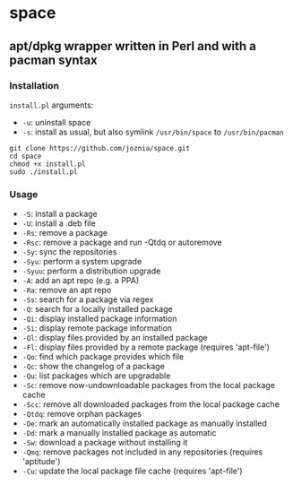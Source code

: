 # space
## apt/dpkg wrapper written in Perl and with a pacman syntax
### Installation
`install.pl` arguments:
* `-u`: uninstall space
* `-s`: install as usual, but also symlink `/usr/bin/space` to `/usr/bin/pacman`
~~~
git clone https://github.com/joznia/space.git
cd space
chmod +x install.pl
sudo ./install.pl
~~~
### Usage
* `-S`: install a package
* `-U`: install a .deb file
* `-Rs`: remove a package
* `-Rsc`: remove a package and run -Qtdq or autoremove
* `-Sy`: sync the repositories
* `-Syu`: perform a system upgrade
* `-Syuu`: perform a distribution upgrade
* `-A`: add an apt repo (e.g. a PPA)
* `-Ra`: remove an apt repo
* `-Ss`: search for a package via regex
* `-Q`: search for a locally installed package
* `-Qi`: display installed package information
* `-Si`: display remote package information
* `-Ql`: display files provided by an installed package
* `-Fl`: display files provided by a remote package (requires 'apt-file')
* `-Qo`: find which package provides which file
* `-Qc`: show the changelog of a package
* `-Qu`: list packages which are upgradable
* `-Sc`: remove now-undownloadable packages from the local package cache
* `-Scc`: remove all downloaded packages from the local package cache
* `-Qtdq`: remove orphan packages
* `-De`: mark an automatically installed package as manually installed
* `-Dd`: mark a manually installed package as automatic
* `-Sw`: download a package without installing it
* `-Qmq`: remove packages not included in any repositories (requires 'aptitude')
* `-Cu`: update the local package file cache (requires 'apt-file')


